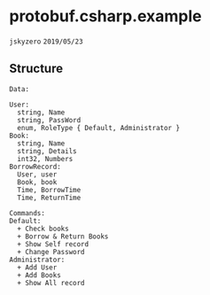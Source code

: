 # protobuf.csharp.example
`jskyzero` `2019/05/23`

## Structure

```
Data:

User:
  string, Name
  string, PassWord
  enum, RoleType { Default, Administrator }
Book:
  string, Name
  string, Details
  int32, Numbers
BorrowRecord:
  User, user
  Book, book
  Time, BorrowTime
  Time, ReturnTime

Commands:
Default:
  + Check books
  + Borrow & Return Books
  + Show Self record
  + Change Password
Administrator:
  + Add User
  + Add Books
  + Show All record

```